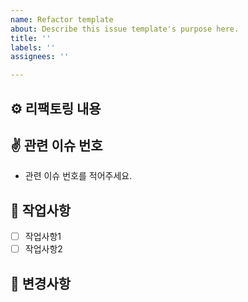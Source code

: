 ```yaml
---
name: Refactor template
about: Describe this issue template's purpose here.
title: ''
labels: ''
assignees: ''

---
```


## ⚙ 리팩토링 내용
## ✌ 관련 이슈 번호
- 관련 이슈 번호를 적어주세요.

## 📝 작업사항
- [ ] 작업사항1
- [ ] 작업사항2

## 💫 변경사항
